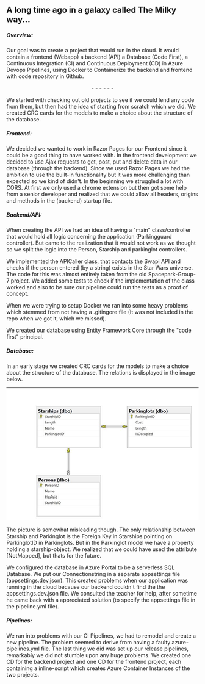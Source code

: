 A long time ago in a galaxy called The Milky way...
-----------------------------------------------------------------------------------------------------------------------------------------------------------------
##### Overview:
Our goal was to create a project that would run in the cloud. It would contain a frontend (Webapp) a backend (API) a Database (Code First), a Continuous Integration (CI) and Continuous Deployment (CD) in Azure Devops Pipelines, using Docker to Containerize the backend and frontend with code repository in Github.

<div align="center"> - - - - - - </div>

We started with checking out old projects to see if we could lend any code from them, but then had the idea of starting from scratch which we did. We created CRC cards for the models to make a choice about the structure of the database. 

##### Frontend:

We decided we wanted to work in Razor Pages for our Frontend since it could be a good thing to have worked with. In the frontend development we decided to use Ajax requests to get, post, put and delete data in our database (through the backend). Since we used Razor Pages we had the ambition to use the built-in functionality but it was more challenging than expected so we kind of didn't. In the beginning we struggled a lot with CORS. At first we only used a chrome extension but then got some help from a senior developer and realized that we could allow all headers, origins and methods in the (backend) startup file.

##### Backend/API:

When creating the API we had an idea of having a "main" class/controller that would hold all logic concerning the application (Parkingguard controller). But came to the realization that it would not work as we thought so we split the logic into the Person, Starship and parkinglot controllers.

We implemented the APICaller class, that contacts the Swapi API and checks if the person entered (by a string) exists in the Star Wars universe. The code for this was almost entirely taken from the old Spacepark-Group-7 project.
We added some tests to check if the implementation of the class worked and also to be sure our pipeline could run the tests as a proof of concept.

When we were trying to setup Docker we ran into some heavy problems which stemmed from not having a .gitingore file (It was not included in the repo when we got it, which we missed).

We created our database using Entity Framework Core through the "code first" principal. 

##### Database:

In an early stage we created CRC cards for the models to make a choice about the structure of the database. 
The relations is displayed in the image below.

![](Images\DATABAS-RELATION-SPACE.jpg)





The picture is somewhat misleading though. The only relationship between Starship and Parkinglot is the Foreign Key in Starships pointing on  ParkinglotID in Parkinglots. But in the Parkinglot model we have a property holding a starship-object. We realized that we could have used the attribute [NotMapped], but thats for the future. 

We configured the database in Azure Portal to be a serverless SQL Database. 
We put our Connectionstring in a separate appsettings file (appsettings.dev.json). 
This created problems when our application was running in the cloud because our backend couldn't find the the appsettings.dev.json file.
We consulted the teacher for help, after sometime he came back with a appreciated solution (to specify the appsettings file in the pipeline.yml file).

##### Pipelines:

We ran into problems with our CI Pipelines, we had to remodel and create a new pipeline. The problem seemed to derive from having a faulty azure-pipelines.yml file. The last thing we did was set up our release pipelines, remarkably we did not stumble upon any huge problems. We created one CD for the backend project and one CD for the frontend project, each containing a inline-script which creates  Azure Container Instances of the two projects. 
